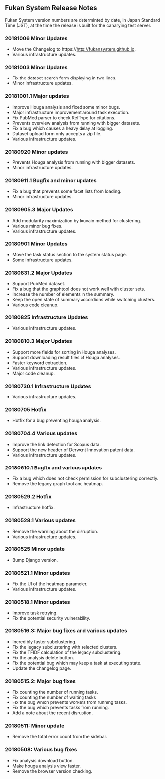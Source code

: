 ## Fukan System Release Notes

Fukan System version numbers are determinted by date, in Japan Standard Time
(JST), at the time the release is built for the canarying test server.

### 20181006 Minor Updates

- Move the Changelog to https://http://fukansystem.github.io.
- Various infrastructure updates.

### 20181003 Minor Updates

- Fix the dataset search form displaying in two lines.
- Minor infrastructure updates.

### 20181001.1 Major updates

- Improve Houga analysis and fixed some minor bugs.
- Major infrastructure improvement around task execution.
- Fix PubMed parser to check RefType for citations.
- Prevents overview analysis from running with bigger datasets.
- Fix a bug which causes a heavy delay at logging.
- Dataset upload form only accepts a zip file.
- Various infrastructure updates.

### 20180920 Minor updates

- Prevents Houga analysis from running with bigger datasets.
- Minor infrastructure updates.

### 20180911.1 Bugfix and minor updates

- Fix a bug that prevents some facet lists from loading.
- Minor infrastructure updates.

### 20180905.3 Major Updates

- Add modularity maximization by louvain method for clustering.
- Various minor bug fixes.
- Various infrastructure updates.

### 20180901 Minor Updates

- Move the task status section to the system status page.
- Some infrastructure updates.

### 20180831.2 Major Updates

- Support PubMed dataset.
- Fix a bug that the graphtool does not work well with cluster sets.
- Increase the number of elements in the summary.
- Keep the open state of summary accordions while switching clusters.
- Various code cleanup.

### 20180825 Infrastructure Updates

- Various infrastructure updates.

### 20180810.3 Major Updates

- Support more fields for sorting in Houga analyses.
- Support downloading result files of Houga analyses.
- Faster keyword extraction.
- Various infrastructure updates.
- Major code cleanup.

### 20180730.1 Infrastructure Updates

- Various infrastructure updates.

### 20180705 Hotfix

- Hotfix for a bug preventing houga analysis.

### 20180704.4 Various updates

- Improve the link detection for Scopus data.
- Support the new header of Derwent Innovation patent data.
- Various infrastructure updates.

### 20180610.1 Bugfix and various updates

- Fix a bug which does not check permission for subclustering correctly.
- Remove the legacy graph tool and heatmap.

### 20180529.2 Hotfix

- Infrastructure hotfix.

### 20180528.1 Various updates

- Remove the warning about the disruption.
- Various infrastructure updates.

### 20180525 Minor update

- Bump Django version.

### 20180521.1 Minor updates

- Fix the UI of the heatmap parameter.
- Various infrastructure updates.

### 20180518.1 Minor updates

- Improve task retrying.
- Fix the potential security vulnerability.

### 20180516.3: Major bug fixes and various updates

- Incredibly faster subclustering.
- Fix the legacy subclustering with selected clusters.
- Fix the TFIDF calculation of the legacy subclustering.
- Fix the analysis delete button.
- Fix the potential bug which may keep a task at executing state.
- Update the changelog page.

### 20180515.2: Major bug fixes

- Fix counting the number of running tasks.
- Fix counting the number of waiting tasks
- Fix the bug which prevents workers from running tasks.
- Fix the bug which prevents tasks from running.
- Add a note about the recent disruption.

### 20180511: Minor update

- Remove the total error count from the sidebar.

### 20180508: Various bug fixes

- Fix analysis download button.
- Make houga analysis view faster.
- Remove the browser version checking.
